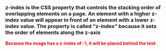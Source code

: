 <h3>z-index is the CSS property that controls the stacking order of overlapping elements on a page. 
An element with a higher z-index value will appear in front of an element with a lower z-index value.
The property is called “z-index” because it sets the order of elements along the z-axis</h3>


<p style="color: red; font-weight: 700;">Because the image has a z-index of -1, it will be placed behind the text.</p>

